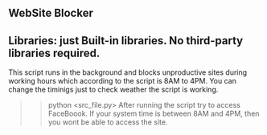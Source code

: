 WebSite Blocker
-------
Libraries: just Built-in libraries. No third-party libraries required.
---
This script runs in the background and blocks unproductive sites during working hours which according to the script is 8AM to 4PM. 
You can change the timinigs just to check weather the script is working.
>>python <src_file.py>
After running the script try to access FaceBoook. If your system time is between 8AM and 4PM, then you wont be able to access the site.
